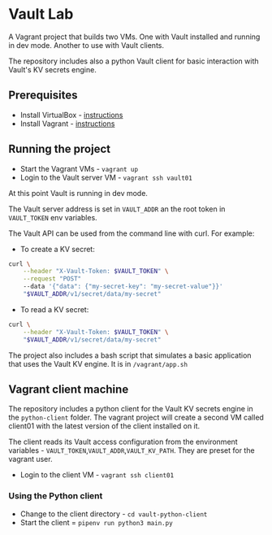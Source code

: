 # Vault Lab

A Vagrant project that builds two VMs. One with Vault installed and running in dev mode. Another to use with Vault clients.

The repository includes also a python Vault client for basic interaction with Vault's KV secrets engine.

## Prerequisites

* Install VirtualBox - [instructions](https://www.virtualbox.org/wiki/Downloads)
* Install Vagrant - [instructions](https://www.vagrantup.com/downloads.html)

## Running the project

* Start the Vagrant VMs - `vagrant up`
* Login to the Vault server VM - `vagrant ssh vault01`

At this point Vault is running in dev mode.

The Vault server address is set in `VAULT_ADDR` an the root token in `VAULT_TOKEN` env variables.

The Vault API can be used from the command line with curl. For example:

* To create a KV secret:

```Bash
curl \
    --header "X-Vault-Token: $VAULT_TOKEN" \
    --request "POST"
    --data '{"data": {"my-secret-key": "my-secret-value"}}'
    "$VAULT_ADDR/v1/secret/data/my-secret"
```

* To read a KV secret:

```Bash
curl \
    --header "X-Vault-Token: $VAULT_TOKEN" \
    "$VAULT_ADDR/v1/secret/data/my-secret"
```

The project also includes a bash script that simulates a basic application that uses the Vault KV engine. It is in `/vagrant/app.sh`

## Vagrant client machine

The repository includes a python client for the Vault KV secrets engine in the `python-client` folder. The vagrant project will create a second VM called client01 with the latest version of the client installed on it.

The client reads its Vault access configuration from the environment variables - `VAULT_TOKEN`,`VAULT_ADDR`,`VAULT_KV_PATH`. They are preset for the vagrant user.

* Login to the client VM - `vagrant ssh client01`

### Using the Python client

* Change to the client directory - `cd vault-python-client`
* Start the client = `pipenv run python3 main.py`